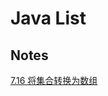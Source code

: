 # Java List

## Notes

[7.16 将集合转换为数组](https://gitee.com/mrhuangyuhui/notes/blob/master/books/java/java-cookbook-3e/ch07.md#716-%E5%B0%86%E9%9B%86%E5%90%88%E8%BD%AC%E6%8D%A2%E4%B8%BA%E6%95%B0%E7%BB%84)